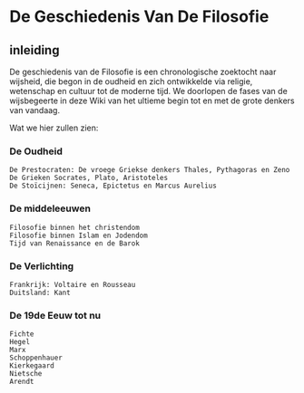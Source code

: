 # De Geschiedenis Van De Filosofie

## inleiding

De geschiedenis van de Filosofie is een chronologische zoektocht naar wijsheid, die begon in de oudheid en zich ontwikkelde via religie, 
wetenschap en cultuur tot de moderne tijd. We doorlopen de fases van de wijsbegeerte in deze Wiki van het ultieme begin tot en met de grote denkers van vandaag.

Wat we hier zullen zien:

### De Oudheid
    De Prestocraten: De vroege Griekse denkers Thales, Pythagoras en Zeno
    De Grieken Socrates, Plato, Aristoteles
    De Stoïcijnen: Seneca, Epictetus en Marcus Aurelius

### De middeleeuwen
    Filosofie binnen het christendom
    Filosofie binnen Islam en Jodendom
    Tijd van Renaissance en de Barok

### De Verlichting
    Frankrijk: Voltaire en Rousseau
    Duitsland: Kant

### De 19de Eeuw tot nu
    Fichte
    Hegel
    Marx
    Schoppenhauer
    Kierkegaard
    Nietsche
    Arendt
